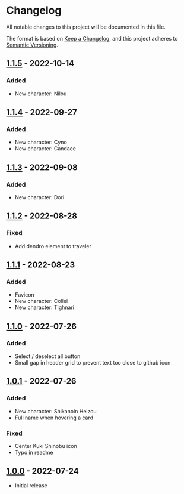 # Changelog

All notable changes to this project will be documented in this file.

The format is based on [Keep a Changelog](https://keepachangelog.com/en/1.0.0/),
and this project adheres to [Semantic Versioning](https://semver.org/spec/v2.0.0.html).

## [1.1.5] - 2022-10-14

### Added

- New character: Nilou

## [1.1.4] - 2022-09-27

### Added

- New character: Cyno
- New character: Candace

## [1.1.3] - 2022-09-08

### Added

- New character: Dori

## [1.1.2] - 2022-08-28

### Fixed

- Add dendro element to traveler

## [1.1.1] - 2022-08-23

### Added

- Favicon
- New character: Collei
- New character: Tighnari

## [1.1.0] - 2022-07-26

### Added

- Select / deselect all button
- Small gap in header grid to prevent text too close to github icon

## [1.0.1] - 2022-07-26

### Added

- New character: Shikanoin Heizou
- Full name when hovering a card

### Fixed

- Center Kuki Shinobu icon
- Typo in readme

## [1.0.0] - 2022-07-24

- Initial release

[1.1.5]: https://github.com/Pustur/genshin-impact-team-randomizer/compare/1.1.4...1.1.5
[1.1.4]: https://github.com/Pustur/genshin-impact-team-randomizer/compare/1.1.3...1.1.4
[1.1.3]: https://github.com/Pustur/genshin-impact-team-randomizer/compare/1.1.2...1.1.3
[1.1.2]: https://github.com/Pustur/genshin-impact-team-randomizer/compare/1.1.1...1.1.2
[1.1.1]: https://github.com/Pustur/genshin-impact-team-randomizer/compare/1.1.0...1.1.1
[1.1.0]: https://github.com/Pustur/genshin-impact-team-randomizer/compare/1.0.1...1.1.0
[1.0.1]: https://github.com/Pustur/genshin-impact-team-randomizer/compare/1.0.0...1.0.1
[1.0.0]: https://github.com/Pustur/genshin-impact-team-randomizer/releases/tag/1.0.0
